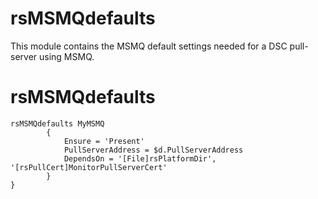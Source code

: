 rsMSMQdefaults
=====

This module contains the MSMQ default settings needed for a DSC pull-server using MSMQ.

rsMSMQdefaults
=====


```PoSh
rsMSMQdefaults MyMSMQ
        {
            Ensure = 'Present'
            PullServerAddress = $d.PullServerAddress
            DependsOn = '[File]rsPlatformDir', '[rsPullCert]MonitorPullServerCert' 
        }
}
```

